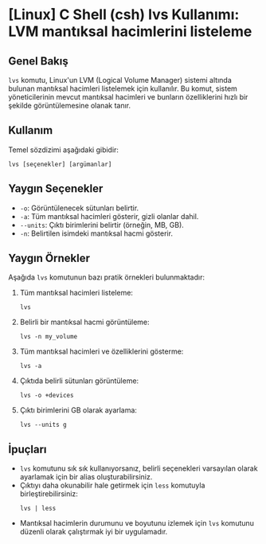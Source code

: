 # [Linux] C Shell (csh) lvs Kullanımı: LVM mantıksal hacimlerini listeleme

## Genel Bakış
`lvs` komutu, Linux'un LVM (Logical Volume Manager) sistemi altında bulunan mantıksal hacimleri listelemek için kullanılır. Bu komut, sistem yöneticilerinin mevcut mantıksal hacimleri ve bunların özelliklerini hızlı bir şekilde görüntülemesine olanak tanır.

## Kullanım
Temel sözdizimi aşağıdaki gibidir:

```shell
lvs [seçenekler] [argümanlar]
```

## Yaygın Seçenekler
- `-o`: Görüntülenecek sütunları belirtir.
- `-a`: Tüm mantıksal hacimleri gösterir, gizli olanlar dahil.
- `--units`: Çıktı birimlerini belirtir (örneğin, MB, GB).
- `-n`: Belirtilen isimdeki mantıksal hacmi gösterir.

## Yaygın Örnekler
Aşağıda `lvs` komutunun bazı pratik örnekleri bulunmaktadır:

1. Tüm mantıksal hacimleri listeleme:
   ```shell
   lvs
   ```

2. Belirli bir mantıksal hacmi görüntüleme:
   ```shell
   lvs -n my_volume
   ```

3. Tüm mantıksal hacimleri ve özelliklerini gösterme:
   ```shell
   lvs -a
   ```

4. Çıktıda belirli sütunları görüntüleme:
   ```shell
   lvs -o +devices
   ```

5. Çıktı birimlerini GB olarak ayarlama:
   ```shell
   lvs --units g
   ```

## İpuçları
- `lvs` komutunu sık sık kullanıyorsanız, belirli seçenekleri varsayılan olarak ayarlamak için bir alias oluşturabilirsiniz.
- Çıktıyı daha okunabilir hale getirmek için `less` komutuyla birleştirebilirsiniz:
  ```shell
  lvs | less
  ```
- Mantıksal hacimlerin durumunu ve boyutunu izlemek için `lvs` komutunu düzenli olarak çalıştırmak iyi bir uygulamadır.